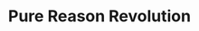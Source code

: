 ---
title: "Pure Reason Revolution"
summary: "Pure Reason Revolution is a British rock group formed at the University of Westminster in 2003. Their music incorporates elements of progressive rock and electronic. Their music has been variously described as 'Astral Folk' and 'Progressive rock'. Members have a shared appreciation for the work of bands such as Pink Floyd, Porcupine Tree, Nirvana, Justice, Kraftwerk and Fleetwood Mac."
slug: "pure-reason-revolution"
image: "pure-reason-revolution.jpg"
apple_music_artist_url: "https://music.apple.com/gb/artist/pure-reason-revolution/42271645"
wikipedia_url: "https://en.wikipedia.org/wiki/Pure_Reason_Revolution"
---